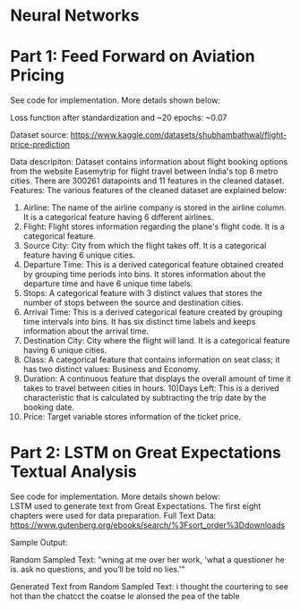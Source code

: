 # Neural Networks
# Part 1: Feed Forward on Aviation Pricing
See code for implementation.  More details shown below:</br>

Loss function after standardization and ~20 epochs: ~0.07

Dataset source: https://www.kaggle.com/datasets/shubhambathwal/flight-price-prediction

Data descripiton: 
Dataset contains information about flight booking options from the website Easemytrip for flight travel between India's top 6 metro cities. There are 300261 datapoints and 11 features in the cleaned dataset.
Features:
The various features of the cleaned dataset are explained below:
1) Airline: The name of the airline company is stored in the airline column. It is a categorical feature having 6 different airlines.
2) Flight: Flight stores information regarding the plane's flight code. It is a categorical feature.
3) Source City: City from which the flight takes off. It is a categorical feature having 6 unique cities.
4) Departure Time: This is a derived categorical feature obtained created by grouping time periods into bins. It stores information about the departure time and have 6 unique time labels.
5) Stops: A categorical feature with 3 distinct values that stores the number of stops between the source and destination cities.
6) Arrival Time: This is a derived categorical feature created by grouping time intervals into bins. It has six distinct time labels and keeps information about the arrival time.
7) Destination City: City where the flight will land. It is a categorical feature having 6 unique cities.
8) Class: A categorical feature that contains information on seat class; it has two distinct values: Business and Economy.
9) Duration: A continuous feature that displays the overall amount of time it takes to travel between cities in hours.
10)Days Left: This is a derived characteristic that is calculated by subtracting the trip date by the booking date.
11) Price: Target variable stores information of the ticket price.


# Part 2: LSTM on Great Expectations Textual Analysis
See code for implementation.  More details shown below:</br>
LSTM used to generate text from Great Expectations.  The first eight chapters were used for data preparation.  Full Text Data: https://www.gutenberg.org/ebooks/search/%3Fsort_order%3Ddownloads

Sample Output:

Random Sampled Text:
"wning at me over her work, 'what a questioner he is. ask no questions, and you’ll be told no lies.'"


Generated Text from Random Sampled Text:
i thought the courtering to see hot than the chatcct the coatse le alonsed the pea of the table
